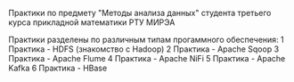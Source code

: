 Практики по предмету "Методы анализа данных" студента третьего курса прикладной математики РТУ МИРЭА

Практики разделены по различным типам прогаммного обеспечения:
1 Практика - HDFS (знакомство с Hadoop)
2 Практика - Apache Sqoop
3 Практика - Apache Flume
4 Практика - Apache NiFi
5 Практика - Apache Kafka
6 Практика - HBase
